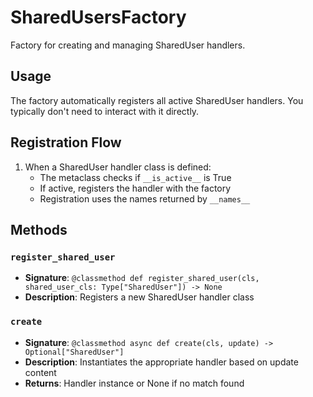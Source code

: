 # SharedUsersFactory

Factory for creating and managing SharedUser handlers.

## Usage

The factory automatically registers all active SharedUser handlers. 
You typically don't need to interact with it directly.

## Registration Flow

1. When a SharedUser handler class is defined:
   - The metaclass checks if `__is_active__` is True
   - If active, registers the handler with the factory
   - Registration uses the names returned by `__names__`

## Methods

### `register_shared_user`
- **Signature**: `@classmethod def register_shared_user(cls, shared_user_cls: Type["SharedUser"]) -> None`
- **Description**: Registers a new SharedUser handler class

### `create`
- **Signature**: `@classmethod async def create(cls, update) -> Optional["SharedUser"]`
- **Description**: Instantiates the appropriate handler based on update content
- **Returns**: Handler instance or None if no match found
